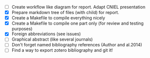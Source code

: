 - [ ] Create workflow like diagram for report. Adapt CNIEL presentation
- [x] Prepare markdown tree of files (with child) for report.
- [x] Create a Makefile to compile everything nicely
- [x] Create a Makefile to compile one part only (for review and testing purposes)
- [x] Foreign abbreviations (see issues)
- [ ] Graphical abstract (like several journals)
- [ ] Don't forget named bibliography references (Author and al.2014)
- [ ] Find a way to export zotero bibliography and git it!
